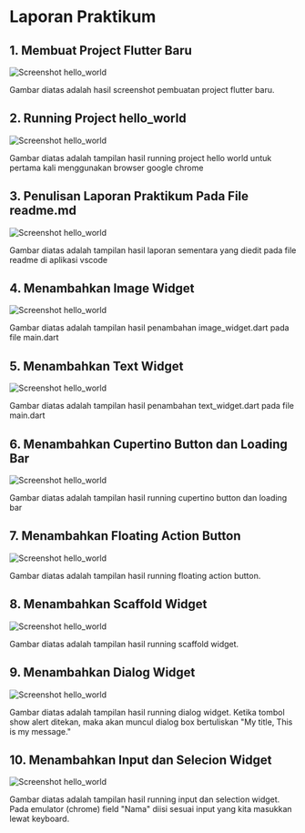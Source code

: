 # **Laporan Praktikum**

## 1. Membuat Project Flutter Baru
![Screenshot hello_world](images/1.project_baru.png)

Gambar diatas adalah hasil screenshot pembuatan project flutter baru.

## 2. Running Project hello_world
![Screenshot hello_world](images/2.running_project-hello_world.png)

Gambar diatas adalah tampilan hasil running project hello world untuk pertama kali menggunakan browser google chrome

## 3. Penulisan Laporan Praktikum Pada File readme.md
![Screenshot hello_world](images/3.laporan_praktikum.png)

Gambar diatas adalah tampilan hasil laporan sementara yang diedit pada file readme di aplikasi vscode

## 4. Menambahkan Image Widget
![Screenshot hello_world](images/4.image_widget.png)

Gambar diatas adalah tampilan hasil penambahan image_widget.dart pada file main.dart

## 5. Menambahkan Text Widget
![Screenshot hello_world](images/5.text_widget.png)

Gambar diatas adalah tampilan hasil penambahan text_widget.dart pada file main.dart

## 6. Menambahkan Cupertino Button dan Loading Bar
![Screenshot hello_world](images/6.cupertinobutton_loadingbar.png)

Gambar diatas adalah tampilan hasil running cupertino button dan loading bar

## 7. Menambahkan Floating Action Button
![Screenshot hello_world](images/7.floating_action_button.png)

Gambar diatas adalah tampilan hasil running floating action button.

## 8. Menambahkan Scaffold Widget
![Screenshot hello_world](images/8.scaffold_widget.png)

Gambar diatas adalah tampilan hasil running scaffold widget.

## 9. Menambahkan Dialog Widget
![Screenshot hello_world](images/9.dialog_widget.png)

Gambar diatas adalah tampilan hasil running dialog widget. Ketika tombol show alert ditekan, maka akan muncul dialog box bertuliskan "My title, This is my message."

## 10. Menambahkan Input dan Selecion Widget
![Screenshot hello_world](images/10.input%26selection_widget.png)

Gambar diatas adalah tampilan hasil running input dan selection widget. Pada emulator (chrome) field "Nama" diisi sesuai input yang kita masukkan lewat keyboard. 